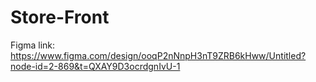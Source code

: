 # Store-Front


Figma link: https://www.figma.com/design/ooqP2nNnpH3nT9ZRB6kHww/Untitled?node-id=2-869&t=QXAY9D3ocrdgnIvU-1
